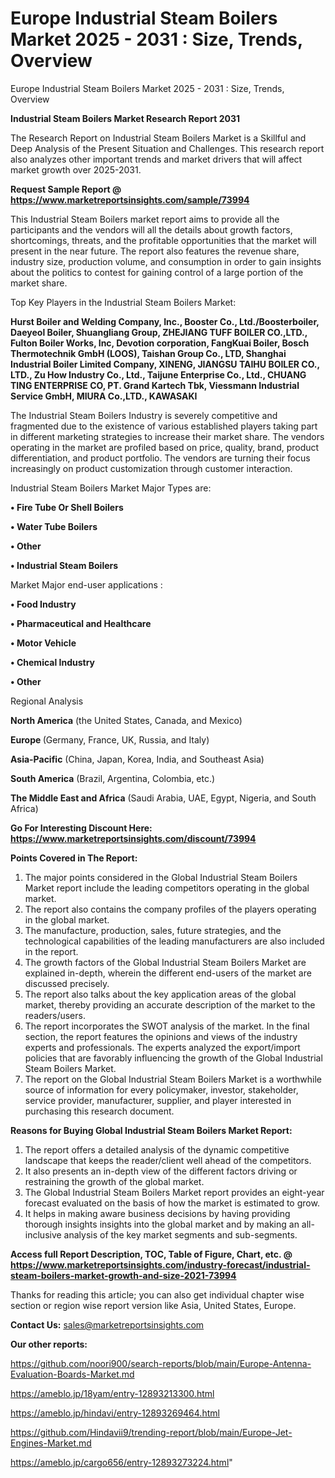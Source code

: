 # Europe Industrial Steam Boilers Market 2025 - 2031 : Size, Trends, Overview
Europe Industrial Steam Boilers Market 2025 - 2031 : Size, Trends, Overview

<strong>Industrial Steam Boilers Market Research Report 2031</strong>

The Research Report on Industrial Steam Boilers Market is a Skillful and Deep Analysis of the Present Situation and Challenges. This research report also analyzes other important trends and market drivers that will affect market growth over 2025-2031.

<strong>Request Sample Report @ <a href=https://www.marketreportsinsights.com/sample/73994>https://www.marketreportsinsights.com/sample/73994</a></strong>

This Industrial Steam Boilers market report aims to provide all the participants and the vendors will all the details about growth factors, shortcomings, threats, and the profitable opportunities that the market will present in the near future. The report also features the revenue share, industry size, production volume, and consumption in order to gain insights about the politics to contest for gaining control of a large portion of the market share.

Top Key Players in the Industrial Steam Boilers Market:

<strong>Hurst Boiler and Welding Company, Inc., Booster Co., Ltd./Boosterboiler, Daeyeol Boiler, Shuangliang Group, ZHEJIANG TUFF BOILER CO.,LTD., Fulton Boiler Works, Inc, Devotion corporation, FangKuai Boiler, Bosch Thermotechnik GmbH (LOOS), Taishan Group Co., LTD, Shanghai Industrial Boiler Limited Company, XINENG, JIANGSU TAIHU BOILER CO., LTD., Zu How Industry Co., Ltd., Taijune Enterprise Co., Ltd., CHUANG TING ENTERPRISE CO, PT. Grand Kartech Tbk, Viessmann Industrial Service GmbH, MIURA Co.,LTD., KAWASAKI</strong>

The Industrial Steam Boilers Industry is severely competitive and fragmented due to the existence of various established players taking part in different marketing strategies to increase their market share. The vendors operating in the market are profiled based on price, quality, brand, product differentiation, and product portfolio. The vendors are turning their focus increasingly on product customization through customer interaction.

Industrial Steam Boilers Market Major Types are:

<strong>• Fire Tube Or Shell Boilers

• Water Tube Boilers

• Other

• Industrial Steam Boilers</strong>

Market Major end-user applications :

<strong>• Food Industry

• Pharmaceutical and Healthcare

• Motor Vehicle

• Chemical Industry

• Other</strong>

Regional Analysis

</u><strong><b>North America</b></strong> (the United States, Canada, and Mexico)

<strong><b>Europe </b></strong>(Germany, France, UK, Russia, and Italy)

<strong><b>Asia-Pacific</b></strong> (China, Japan, Korea, India, and Southeast Asia)

<strong><b>South America</b></strong> (Brazil, Argentina, Colombia, etc.)

<strong><b>The Middle East and Africa</b></strong> (Saudi Arabia, UAE, Egypt, Nigeria, and South Africa)

<strong>Go For Interesting Discount Here: <a href=https://www.marketreportsinsights.com/discount/73994>https://www.marketreportsinsights.com/discount/73994</a></strong>

<strong>Points Covered in The Report:</strong>
<ol>
  <li>The major points considered in the Global Industrial Steam Boilers Market report include the leading competitors operating in the global market.</li>
  <li>The report also contains the company profiles of the players operating in the global market.</li>
  <li>The manufacture, production, sales, future strategies, and the technological capabilities of the leading manufacturers are also included in the report.</li>
  <li>The growth factors of the Global Industrial Steam Boilers Market are explained in-depth, wherein the different end-users of the market are discussed precisely.</li>
  <li>The report also talks about the key application areas of the global market, thereby providing an accurate description of the market to the readers/users.</li>
  <li>The report incorporates the SWOT analysis of the market. In the final section, the report features the opinions and views of the industry experts and professionals. The experts analyzed the export/import policies that are favorably influencing the growth of the Global Industrial Steam Boilers Market.</li>
  <li>The report on the Global Industrial Steam Boilers Market is a worthwhile source of information for every policymaker, investor, stakeholder, service provider, manufacturer, supplier, and player interested in purchasing this research document.</li>
</ol>
<strong>Reasons for Buying Global Industrial Steam Boilers Market Report:</strong>

<ol>
  <li>The report offers a detailed analysis of the dynamic competitive landscape that keeps the reader/client well ahead of the competitors.</li>
  <li>It also presents an in-depth view of the different factors driving or restraining the growth of the global market.</li>
  <li>The Global Industrial Steam Boilers Market report provides an eight-year forecast evaluated on the basis of how the market is estimated to grow.</li>
  <li>It helps in making aware business decisions by having providing thorough insights insights into the global market and by making an all-inclusive analysis of the key market segments and sub-segments.</li>
</ol>
<strong>Access full Report Description, TOC, Table of Figure, Chart, etc. @ <a href=https://www.marketreportsinsights.com/industry-forecast/industrial-steam-boilers-market-growth-and-size-2021-73994>https://www.marketreportsinsights.com/industry-forecast/industrial-steam-boilers-market-growth-and-size-2021-73994</a></strong>


Thanks for reading this article; you can also get individual chapter wise section or region wise report version like Asia, United States, Europe.

<strong>Contact Us:</strong>
sales@marketreportsinsights.com

<strong>Our other reports:</strong>

<a href=https://github.com/noori900/search-reports/blob/main/Europe-Antenna-Evaluation-Boards-Market.md>https://github.com/noori900/search-reports/blob/main/Europe-Antenna-Evaluation-Boards-Market.md</a>

<a href=https://ameblo.jp/18yam/entry-12893213300.html>https://ameblo.jp/18yam/entry-12893213300.html</a>

<a href=https://ameblo.jp/hindavi/entry-12893269464.html>https://ameblo.jp/hindavi/entry-12893269464.html</a>

<a href=https://github.com/Hindavii9/trending-report/blob/main/Europe-Jet-Engines-Market.md>https://github.com/Hindavii9/trending-report/blob/main/Europe-Jet-Engines-Market.md</a>

<a href=https://ameblo.jp/cargo656/entry-12893273224.html>https://ameblo.jp/cargo656/entry-12893273224.html</a>"

